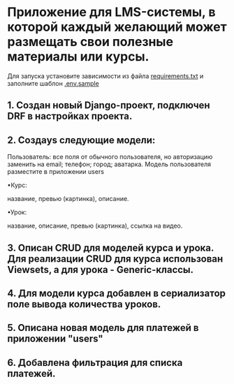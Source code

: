 # Приложение для LMS-системы, в которой каждый желающий может размещать свои полезные материалы или курсы.
Для запуска установите зависимости из файла [requirements.txt](requirements.txt) и заполните шаблон [.env.sample](.env.sample)

## 1. Создан новый Django-проект, подключен DRF в настройках проекта.
## 2. Создаys следующие модели:

Пользователь:
все поля от обычного пользователя, но авторизацию заменить на email;
телефон;
город;
аватарка.
Модель пользователя разместите в приложении users

•Курс:

название,
превью (картинка),
описание.

•Урок:

название,
описание,
превью (картинка),
ссылка на видео.

## 3. Описан CRUD для моделей курса и урока. Для реализации CRUD для курса использован Viewsets, а для урока - Generic-классы.
## 4. Для модели курса добавлен в сериализатор поле вывода количества уроков.
## 5. Описана новая модель для платежей в приложении "users"
## 6. Добавлена фильтрация для списка платежей.